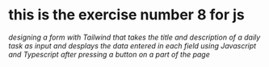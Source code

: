 # this is the exercise number 8 for js 

*designing a form with Tailwind that takes the title and description of a daily task as input and desplays the data entered in each field using Javascript and Typescript after pressing a button on a part of the page*